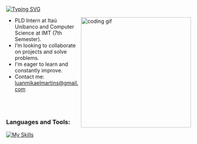 [![Typing SVG](https://readme-typing-svg.demolab.com?weight=500&size=30&letterSpacing=5px&duration=1000&pause=1000&color=FFA500&center=true&vCenter=true&width=600&height=60&lines=Luan+Mikael+Martins+Santos;Computer+Science+Student)](https://git.io/typing-svg)

<img align="right" src="https://media.tenor.com/YZPnGuPeZv8AAAAd/coding.gif" width=300px alt="coding gif">

- PLD Intern at Itaú Unibanco and Computer Science at IMT (7th Semester).
- I’m looking to collaborate on projects and solve problems.
- I'm eager to learn and constantly improve.
- Contact me: luanmikaelmartins@gmail.com
  
<br/><br/>

<h3 align="left">Languages and Tools:</h3>

[![My Skills](https://skillicons.dev/icons?i=html,css,javascript,typescript,tailwind,react,python,nodejs,mysql,postgresql&theme=dark)](https://skillicons.dev)
